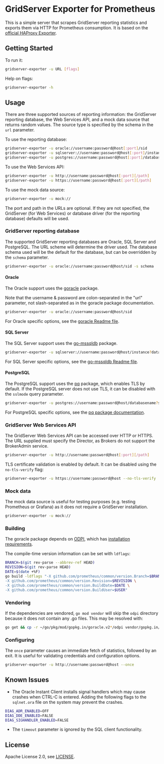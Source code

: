 # GridServer Exporter for Prometheus

This is a simple server that scrapes GridServer reporting statistics and exports them via HTTP for Prometheus consumption. It is based on the [official HAProxy Exporter](https://github.com/prometheus/haproxy_exporter).

## Getting Started

To run it:

```bash
gridserver-exporter -u URL [flags]
```

Help on flags:

```bash
gridserver-exporter -h
```

## Usage

There are three supported sources of reporting information: the GridServer reporting database, the Web Services API, and a mock data source that returns random values. The source type is specified by the schema in the `url` parameter.

To use the reporting database:

```bash
gridserver-exporter -u oracle://username:password@host[:port]/sid
gridserver-exporter -u sqlserver://username:password@host[:port]/instance?database=databasename
gridserver-exporter -u postgres://username:password@host[:port]/databasename
```

To use the Web Services API:

```bash
gridserver-exporter -u http://username:password@host[:port][/path]
gridserver-exporter -u https://username:password@host[:port][/path]
```

To use the mock data source:

```bash
gridserver-exporter -u mock://
```

The port and path in the URLs are optional. If they are not specified, the GridServer (for Web Services) or database driver (for the reporting database) defaults will be used.

### GridServer reporting database

The supported GridServer reporting databases are Oracle, SQL Server and PostgreSQL. The URL scheme will determine the driver used. The database schema used will be the default for the database, but can be overridden by the `schema` parameter.

```bash
gridserver-exporter -u oracle://username:password@host/sid -s schema
```

#### Oracle

The Oracle support uses the [goracle](https://github.com/go-goracle/goracle) package.

Note that the username & password are colon-separated in the "url" parameter, not slash-separated as in the goracle package documentation.

```bash
gridserver-exporter -u oracle://username:password@host/sid
```

For Oracle specific options, see the [goracle Readme file](https://github.com/go-goracle/goracle/blob/master/README.md).

#### SQL Server

The SQL Server support uses the [go-mssqldb](https://github.com/denisenkom/go-mssqldb) package.

```bash
gridserver-exporter -u sqlserver://username:password@host/instance?database=databasename
```

For SQL Server specific options, see the [go-mssqldb Readme file](https://github.com/denisenkom/go-mssqldb/blob/master/README.md).

#### PostgreSQL

The PostgreSQL support uses the [pq](https://github.com/lib/pq) package, which enables TLS by default. If the PostgreSQL server does not use TLS, it can be disabled with the `sslmode` query parameter.

```bash
gridserver-exporter -u postgres://username:password@host/databasename?sslmode=disable
```

For PostgreSQL specific options, see the [pq package documentation](https://godoc.org/github.com/lib/pq).

### GridServer Web Services API

The GridServer Web Services API can be accessed over HTTP or HTTPS. The URL supplied must specify the Director, as Brokers do not support the BrokerAdmin service.

```bash
gridserver-exporter -u http://username:password@host[:port][/path]
```

TLS certificate validation is enabled by default. It can be disabled using the `no-tls-verify` flag:

```bash
gridserver-exporter -u https://username:password@host --no-tls-verify
```

### Mock data

The mock data source is useful for testing purposes (e.g. testing Prometheus or Grafana) as it does not require a GridServer installation.

```bash
gridserver-exporter -u mock://
```

### Building

The goracle package depends on [ODPI](https://github.com/oracle/odpi), which has [installation requirements](https://oracle.github.io/odpi/doc/installation.html).

The compile-time version information can be set with `ldflags`:

```bash
BRANCH=$(git rev-parse --abbrev-ref HEAD)
REVISION=$(git rev-parse HEAD)
DATE=$(date +%F)
go build -ldflags "-X github.com/prometheus/common/version.Branch=$BRANCH \
-X github.com/prometheus/common/version.Revision=$REVISION \
-X github.com/prometheus/common/version.BuildDate=$DATE \
-X github.com/prometheus/common/version.BuildUser=$USER"
```

### Vendoring

If the dependencies are vendored, `go mod vendor` will skip the `odpi` directory because it does not contain any .go files. This may be resolved with:

```bash
go get && cp -r ~/go/pkg/mod/gopkg.in/goracle.v2*/odpi vendor/gopkg.in/goracle.v2/
```

### Configuring

The `once` parameter causes an immediate fetch of statistics, followed by an exit. It is useful for validating credentials and configuration options.

```bash
gridserver-exporter -u http://username:password@host --once
```

## Known Issues

- The Oracle Instant Client installs signal handlers which may cause crashes when CTRL-C is entered. Adding the following flags to the `sqlnet.ora` file on the system may prevent the crashes.

```bash
DIAG_ADR_ENABLED=OFF
DIAG_DDE_ENABLED=FALSE
DIAG_SIGHANDLER_ENABLED=FALSE
```

- The `timeout` parameter is ignored by the SQL client functionality.

## License

Apache License 2.0, see [LICENSE](LICENSE).
